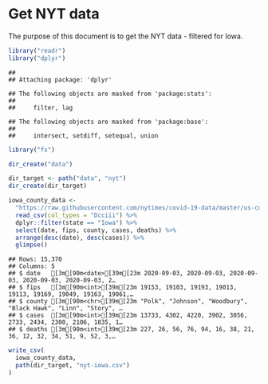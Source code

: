 Get NYT data
================

The purpose of this document is to get the NYT data - filtered for Iowa.

``` r
library("readr")
library("dplyr")
```

    ## 
    ## Attaching package: 'dplyr'

    ## The following objects are masked from 'package:stats':
    ## 
    ##     filter, lag

    ## The following objects are masked from 'package:base':
    ## 
    ##     intersect, setdiff, setequal, union

``` r
library("fs")
```

``` r
dir_create("data")

dir_target <- path("data", "nyt")
dir_create(dir_target)
```

``` r
iowa_county_data <- 
  "https://raw.githubusercontent.com/nytimes/covid-19-data/master/us-counties.csv" %>%
  read_csv(col_types = "Dcciii") %>%
  dplyr::filter(state == "Iowa") %>%
  select(date, fips, county, cases, deaths) %>%
  arrange(desc(date), desc(cases)) %>%
  glimpse()
```

    ## Rows: 15,370
    ## Columns: 5
    ## $ date   [3m[90m<date>[39m[23m 2020-09-03, 2020-09-03, 2020-09-03, 2020-09-03, 2020-09-03, 2…
    ## $ fips   [3m[90m<int>[39m[23m 19153, 19103, 19193, 19013, 19113, 19169, 19049, 19163, 19061,…
    ## $ county [3m[90m<chr>[39m[23m "Polk", "Johnson", "Woodbury", "Black Hawk", "Linn", "Story", …
    ## $ cases  [3m[90m<int>[39m[23m 13733, 4302, 4220, 3902, 3056, 2733, 2434, 2300, 2106, 1835, 1…
    ## $ deaths [3m[90m<int>[39m[23m 227, 26, 56, 76, 94, 16, 38, 21, 36, 12, 32, 34, 51, 9, 52, 3,…

``` r
write_csv(
  iowa_county_data,
  path(dir_target, "nyt-iowa.csv")
)
```
